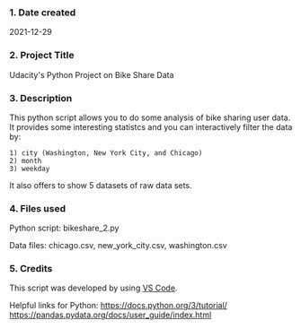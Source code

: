 ### 1. Date created
2021-12-29

### 2. Project Title
Udacity's Python Project on Bike Share Data

### 3. Description
This python script allows you to do some analysis of bike sharing user data.
It provides some interesting statistcs and you can interactively filter the data by:

    1) city (Washington, New York City, and Chicago)
    2) month
    3) weekday

It also offers to show 5 datasets of raw data sets.

### 4. Files used
Python script: bikeshare_2.py

Data files: chicago.csv, new_york_city.csv, washington.csv

### 5. Credits
This script was developed by using [VS Code](https://code.visualstudio.com/).

Helpful links for Python:
https://docs.python.org/3/tutorial/
https://pandas.pydata.org/docs/user_guide/index.html